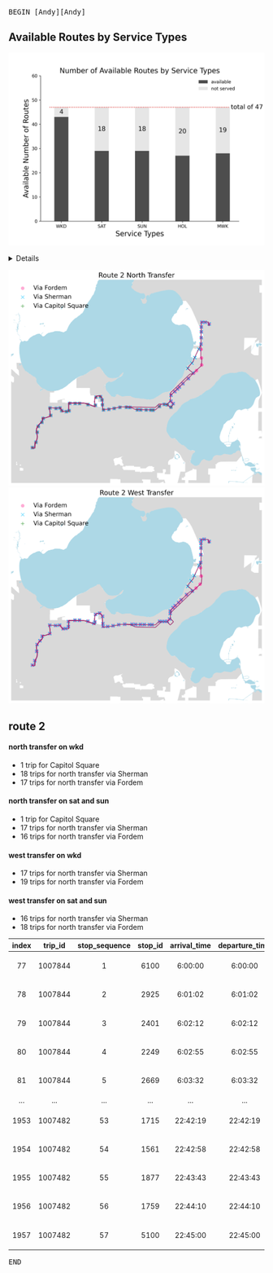 <kbd>BEGIN [Andy][Andy]</kbd>
## Available Routes by Service Types

![](available_routes_by_service.jpg)

<details>
  <summary>Details</summary>
  
  ##### On weekdays
  - routes [59, 63, 68, 78] do not provide services
  ##### On Saturdays
  - routes [10, 11, 12, 15, 23, 27, 33, 39, 44, 48, 49, 52, 55, 70, 72, 73, 75, 84] do not provide services
  ##### On Sundays
  - routes [10, 11, 12, 15, 23, 27, 33, 39, 44, 48, 49, 52, 55, 70, 72, 73, 75, 84] do not provide services
  ##### On holidays
  - routes [10, 11, 12, 15, 23, 27, 33, 39, 44, 48, 49, 52, 55, 70, 72, 73, 75, 78, 81, 82] do not provide services
  ##### On modified weekdays
  - routes [10, 11, 12, 15, 23, 27, 33, 39, 44, 48, 49, 52, 70, 72, 73, 80, 81, 82, 84] do not provide services
</details>


![](route2_north_transfer.png)
![](route2_west_transfer.png)

## route 2

#### north transfer on wkd
- 1  trip  for Capitol Square
- 18 trips for north transfer via Sherman
- 17 trips for north transfer via Fordem

#### north transfer on sat and sun
- 1  trip  for Capitol Square
- 17 trips for north transfer via Sherman
- 16 trips for north transfer via Fordem

#### west transfer on wkd
- 17 trips for north transfer via Sherman
- 19 trips for north transfer via Fordem

#### west transfer on sat and sun
- 16 trips for north transfer via Sherman
- 18 trips for north transfer via Fordem

index | trip_id | stop_sequence | stop_id | arrival_time | departure_time	| shape_dist_traveled	| full_headsign | stop_lat | stop_lon	| DailyBoard
:---: | :---: | :---: | :---: | :---: | :---: | :---: | :---: | :---: | :---: | :---:
77 | 1007844 | 1 | 6100 | 6:00:00 | 6:00:00 | 0.0097 | NORTH TRANSFER: VIA FORDEM	| 43.053883	| -89.475098	| 199.04    
78 | 1007844 | 2 | 2925 | 6:01:02 | 6:01:02 | 0.3175 | NORTH TRANSFER: VIA FORDEM	| 43.056418	| -89.472755	| 7.45      
79 | 1007844 | 3 | 2401 | 6:02:12 | 6:02:12 | 0.6611 | NORTH TRANSFER: VIA FORDEM	| 43.061234	| -89.471956	| 10.57     
80 | 1007844 | 4 | 2249 | 6:02:55 | 6:02:55 | 0.8757 | NORTH TRANSFER: VIA FORDEM	| 43.064090	| -89.471242	| 6.79      
81 | 1007844 | 5 | 2669 | 6:03:32 | 6:03:32 | 1.0579 | NORTH TRANSFER: VIA FORDEM	| 43.066034	| -89.468873	| 2.23      
... | ... | ... | ... | ... | ... | ... | ... | ... | ... | ...       
1953 | 1007482 | 53 | 1715 | 22:42:19 | 22:42:19 | 10.0604 | NORTH TRANSFER: VIA FORDEM	| 43.109495	| -89.363707	| 1.00      
1954 | 1007482 | 54 | 1561 | 22:42:58 | 22:42:58 | 10.2226 | NORTH TRANSFER: VIA FORDEM	| 43.111841	| -89.363667	| 2.34      
1955 | 1007482 | 55 | 1877 | 22:43:43 | 22:43:43 | 10.4115 | NORTH TRANSFER: VIA FORDEM	| 43.114124	| -89.363344	| 1.56      
1956 | 1007482 | 56 | 1759 | 22:44:10 | 22:44:10 | 10.5258 | NORTH TRANSFER: VIA FORDEM	| 43.114105	| -89.361072	| 1.11      
1957 | 1007482 | 57 | 5100 | 22:45:00 | 22:45:00 | 10.7180 | NORTH TRANSFER: VIA FORDEM	| 43.113253	| -89.358540	| 172.90    


<kbd>END</kbd>
